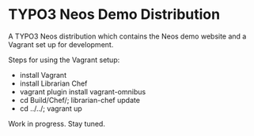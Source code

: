 TYPO3 Neos Demo Distribution
============================

A TYPO3 Neos distribution which contains the Neos demo website and a Vagrant set up for development.

Steps for using the Vagrant setup:

- install Vagrant
- install Librarian Chef
- vagrant plugin install vagrant-omnibus
- cd Build/Chef/; librarian-chef update
- cd ../../; vagrant up

Work in progress. Stay tuned.
